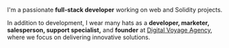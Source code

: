 

I'm a passionate **full-stack developer** working on web and Solidity projects.

In addition to development, I wear many hats as a **developer, marketer, salesperson, support specialist,** and **founder** at [Digital Voyage Agency](https://digitalvoyage.agency), where we focus on delivering innovative solutions.

